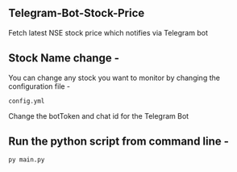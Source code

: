## Telegram-Bot-Stock-Price

Fetch latest NSE stock price which notifies via Telegram bot 

## Stock Name change -

You can change any stock you want to monitor by changing the configuration file -

```
config.yml
```

Change the botToken and chat id for the Telegram Bot


## Run the python script from command line - 

```
py main.py
```
